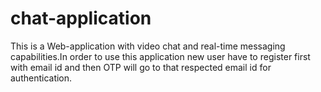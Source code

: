 # chat-application
This is a Web-application with video chat and real-time messaging capabilities.In order to use this application new user have to register first with email id and then OTP will go to that respected email id for authentication.
